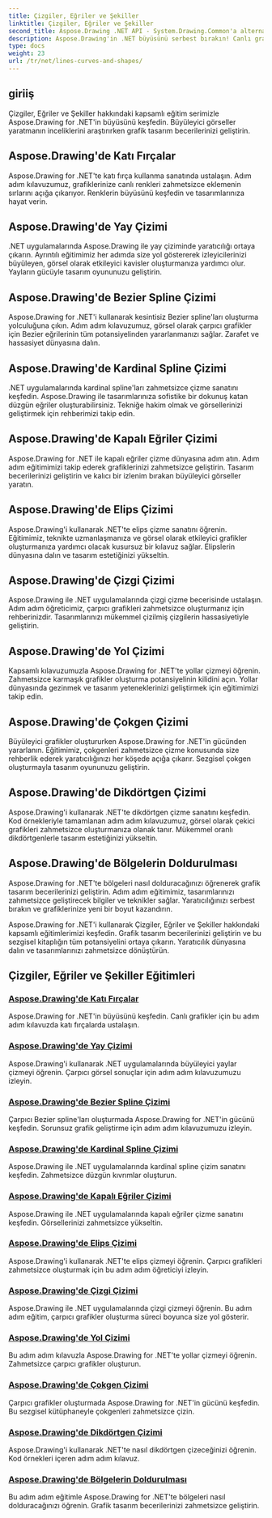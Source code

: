 ```yaml
---
title: Çizgiler, Eğriler ve Şekiller
linktitle: Çizgiler, Eğriler ve Şekiller
second_title: Aspose.Drawing .NET API - System.Drawing.Common'a alternatif
description: Aspose.Drawing'in .NET büyüsünü serbest bırakın! Canlı grafikler için Çizgiler, Eğriler ve Şekiller Eğitimlerini keşfedin; katı fırçalar, yaylar, eğri çizgiler, elipsler ve daha yaratıcı bir şekilde ustalaşın.
type: docs
weight: 23
url: /tr/net/lines-curves-and-shapes/
---
```


## giriiş

Çizgiler, Eğriler ve Şekiller hakkındaki kapsamlı eğitim serimizle Aspose.Drawing for .NET'in büyüsünü keşfedin. Büyüleyici görseller yaratmanın inceliklerini araştırırken grafik tasarım becerilerinizi geliştirin.

## Aspose.Drawing'de Katı Fırçalar
Aspose.Drawing for .NET'te katı fırça kullanma sanatında ustalaşın. Adım adım kılavuzumuz, grafiklerinize canlı renkleri zahmetsizce eklemenin sırlarını açığa çıkarıyor. Renklerin büyüsünü keşfedin ve tasarımlarınıza hayat verin.

## Aspose.Drawing'de Yay Çizimi
.NET uygulamalarında Aspose.Drawing ile yay çiziminde yaratıcılığı ortaya çıkarın. Ayrıntılı eğitimimiz her adımda size yol göstererek izleyicilerinizi büyüleyen, görsel olarak etkileyici kavisler oluşturmanıza yardımcı olur. Yayların gücüyle tasarım oyununuzu geliştirin.

## Aspose.Drawing'de Bezier Spline Çizimi
Aspose.Drawing for .NET'i kullanarak kesintisiz Bezier spline'ları oluşturma yolculuğuna çıkın. Adım adım kılavuzumuz, görsel olarak çarpıcı grafikler için Bezier eğrilerinin tüm potansiyelinden yararlanmanızı sağlar. Zarafet ve hassasiyet dünyasına dalın.

## Aspose.Drawing'de Kardinal Spline Çizimi
.NET uygulamalarında kardinal spline'ları zahmetsizce çizme sanatını keşfedin. Aspose.Drawing ile tasarımlarınıza sofistike bir dokunuş katan düzgün eğriler oluşturabilirsiniz. Tekniğe hakim olmak ve görsellerinizi geliştirmek için rehberimizi takip edin.

## Aspose.Drawing'de Kapalı Eğriler Çizimi
Aspose.Drawing for .NET ile kapalı eğriler çizme dünyasına adım atın. Adım adım eğitimimizi takip ederek grafiklerinizi zahmetsizce geliştirin. Tasarım becerilerinizi geliştirin ve kalıcı bir izlenim bırakan büyüleyici görseller yaratın.

## Aspose.Drawing'de Elips Çizimi
Aspose.Drawing'i kullanarak .NET'te elips çizme sanatını öğrenin. Eğitimimiz, teknikte uzmanlaşmanıza ve görsel olarak etkileyici grafikler oluşturmanıza yardımcı olacak kusursuz bir kılavuz sağlar. Elipslerin dünyasına dalın ve tasarım estetiğinizi yükseltin.

## Aspose.Drawing'de Çizgi Çizimi
Aspose.Drawing ile .NET uygulamalarında çizgi çizme becerisinde ustalaşın. Adım adım öğreticimiz, çarpıcı grafikleri zahmetsizce oluşturmanız için rehberinizdir. Tasarımlarınızı mükemmel çizilmiş çizgilerin hassasiyetiyle geliştirin.

## Aspose.Drawing'de Yol Çizimi
Kapsamlı kılavuzumuzla Aspose.Drawing for .NET'te yollar çizmeyi öğrenin. Zahmetsizce karmaşık grafikler oluşturma potansiyelinin kilidini açın. Yollar dünyasında gezinmek ve tasarım yeteneklerinizi geliştirmek için eğitimimizi takip edin.

## Aspose.Drawing'de Çokgen Çizimi
Büyüleyici grafikler oluştururken Aspose.Drawing for .NET'in gücünden yararlanın. Eğitimimiz, çokgenleri zahmetsizce çizme konusunda size rehberlik ederek yaratıcılığınızı her köşede açığa çıkarır. Sezgisel çokgen oluşturmayla tasarım oyununuzu geliştirin.

## Aspose.Drawing'de Dikdörtgen Çizimi
Aspose.Drawing'i kullanarak .NET'te dikdörtgen çizme sanatını keşfedin. Kod örnekleriyle tamamlanan adım adım kılavuzumuz, görsel olarak çekici grafikleri zahmetsizce oluşturmanıza olanak tanır. Mükemmel oranlı dikdörtgenlerle tasarım estetiğinizi yükseltin.

## Aspose.Drawing'de Bölgelerin Doldurulması
Aspose.Drawing for .NET'te bölgeleri nasıl dolduracağınızı öğrenerek grafik tasarım becerilerinizi geliştirin. Adım adım eğitimimiz, tasarımlarınızı zahmetsizce geliştirecek bilgiler ve teknikler sağlar. Yaratıcılığınızı serbest bırakın ve grafiklerinize yeni bir boyut kazandırın.

Aspose.Drawing for .NET'i kullanarak Çizgiler, Eğriler ve Şekiller hakkındaki kapsamlı eğitimlerimizi keşfedin. Grafik tasarım becerilerinizi geliştirin ve bu sezgisel kitaplığın tüm potansiyelini ortaya çıkarın. Yaratıcılık dünyasına dalın ve tasarımlarınızı zahmetsizce dönüştürün.
## Çizgiler, Eğriler ve Şekiller Eğitimleri
### [Aspose.Drawing'de Katı Fırçalar](./solid-brushes/)
Aspose.Drawing for .NET'in büyüsünü keşfedin. Canlı grafikler için bu adım adım kılavuzda katı fırçalarda ustalaşın.
### [Aspose.Drawing'de Yay Çizimi](./draw-arc/)
Aspose.Drawing'i kullanarak .NET uygulamalarında büyüleyici yaylar çizmeyi öğrenin. Çarpıcı görsel sonuçlar için adım adım kılavuzumuzu izleyin.
### [Aspose.Drawing'de Bezier Spline Çizimi](./draw-bezier-spline/)
Çarpıcı Bezier spline'ları oluşturmada Aspose.Drawing for .NET'in gücünü keşfedin. Sorunsuz grafik geliştirme için adım adım kılavuzumuzu izleyin.
### [Aspose.Drawing'de Kardinal Spline Çizimi](./draw-cardinal-spline/)
Aspose.Drawing ile .NET uygulamalarında kardinal spline çizim sanatını keşfedin. Zahmetsizce düzgün kıvrımlar oluşturun.
### [Aspose.Drawing'de Kapalı Eğriler Çizimi](./draw-closed-curve/)
Aspose.Drawing ile .NET uygulamalarında kapalı eğriler çizme sanatını keşfedin. Görsellerinizi zahmetsizce yükseltin.
### [Aspose.Drawing'de Elips Çizimi](./draw-ellipse/)
Aspose.Drawing'i kullanarak .NET'te elips çizmeyi öğrenin. Çarpıcı grafikleri zahmetsizce oluşturmak için bu adım adım öğreticiyi izleyin.
### [Aspose.Drawing'de Çizgi Çizimi](./draw-lines/)
Aspose.Drawing ile .NET uygulamalarında çizgi çizmeyi öğrenin. Bu adım adım eğitim, çarpıcı grafikler oluşturma süreci boyunca size yol gösterir.
### [Aspose.Drawing'de Yol Çizimi](./draw-path/)
Bu adım adım kılavuzla Aspose.Drawing for .NET'te yollar çizmeyi öğrenin. Zahmetsizce çarpıcı grafikler oluşturun.
### [Aspose.Drawing'de Çokgen Çizimi](./draw-polygon/)
Çarpıcı grafikler oluşturmada Aspose.Drawing for .NET'in gücünü keşfedin. Bu sezgisel kütüphaneyle çokgenleri zahmetsizce çizin.
### [Aspose.Drawing'de Dikdörtgen Çizimi](./draw-rectangle/)
Aspose.Drawing'i kullanarak .NET'te nasıl dikdörtgen çizeceğinizi öğrenin. Kod örnekleri içeren adım adım kılavuz.
### [Aspose.Drawing'de Bölgelerin Doldurulması](./fill-region/)
Bu adım adım eğitimle Aspose.Drawing for .NET'te bölgeleri nasıl dolduracağınızı öğrenin. Grafik tasarım becerilerinizi zahmetsizce geliştirin.